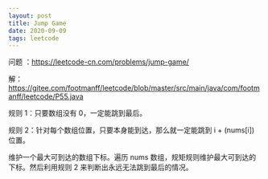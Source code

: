 ```yaml
---
layout: post
title: Jump Game
date: 2020-09-09
tags: leetcode
---
```


问题 ：https://leetcode-cn.com/problems/jump-game/

解：https://gitee.com/footmanff/leetcode/blob/master/src/main/java/com/footmanff/leetcode/P55.java

<!-- more -->

规则 1：只要数组没有 0，一定能跳到最后。

规则 2：针对每个数组位置，只要本身能到达，那么就一定能跳到 i + (nums[i]) 位置。

维护一个最大可到达的数组下标。遍历 nums 数组，规矩规则维护最大可到达的下标。然后利用规则 2 来判断出永远无法跳到最后的情况。